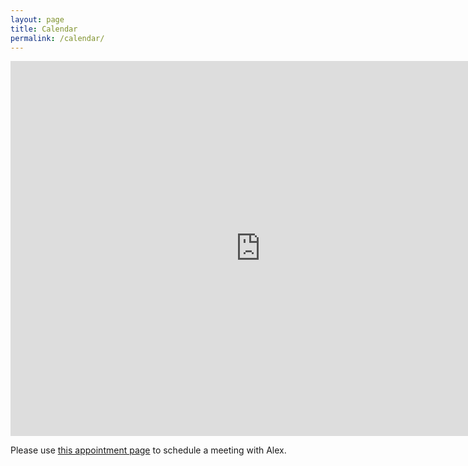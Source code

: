 ```yaml
---
layout: page
title: Calendar
permalink: /calendar/
---
```


<iframe src="https://calendar.google.com/calendar/embed?showTitle=0&amp;height=600&amp;wkst=2&amp;bgcolor=%23FFFFFF&amp;src=alex%40gavruskin.com&amp;color=%23182C57&amp;src=gavruskin.com_43veo0fhcbie6utmesfbqnoh28%40group.calendar.google.com&amp;color=%2323164E&amp;src=en-gb.ch%23holiday%40group.v.calendar.google.com&amp;color=%238C500B&amp;src=g2fpq3d9nho869phomqurbgnkg%40group.calendar.google.com&amp;color=%231B887A&amp;ctz=Europe%2FZurich" style="border-width:0" width="800" height="600" frameborder="0" scrolling="no"></iframe>

Please use <a href="https://doodle.com/gavruskin">this appointment page</a> to schedule a meeting with Alex.
